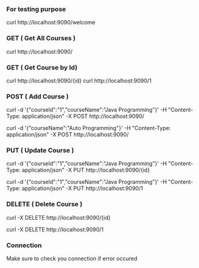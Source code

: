 ### For testing purpose
curl http://localhost:9090/welcome


### GET ( Get All Courses )
curl http://localhost:9090/


### GET ( Get Course by Id)
curl http://localhost:9090/{id}
curl http://localhost:9090/1


### POST ( Add Course )
curl -d '{"courseId":"1","courseName":"Java Programming"}' -H "Content-Type: application/json" -X POST http://localhost:9090/

curl -d '{"courseName":"Auto Programming"}' -H "Content-Type: application/json" -X POST http://localhost:9090/



### PUT ( Update Course )
curl -d '{"courseId":"1","courseName":"Java Programming"}' -H "Content-Type: application/json" -X PUT http://localhost:9090/{id}

curl -d '{"courseId":"1","courseName":"Java Programming"}' -H "Content-Type: application/json" -X PUT http://localhost:9090/1


### DELETE ( Delete Course )
curl -X DELETE http://localhost:9090/{id}

curl -X DELETE http://localhost:9090/1


### Connection
Make sure to check you connection if error occured
